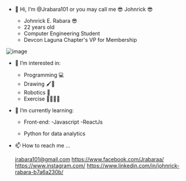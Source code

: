 - 👋 Hi, I’m @Jrabara101 or you may call me 😎 Johnrick 😎

  -  Johnrick E. Rabara 😎
  -  22 years old
  -  Computer Engineering Student
  -  Devcon Laguna Chapter's VP for Membership


![image](https://github.com/user-attachments/assets/c84bd96c-6040-493b-885d-3c763190a022)


- 👀 I’m interested in:

  - Programming 💻
  - Drawing 🖌📓
  - Robotics 🤖
  - Exercise 🏃🏋️‍♀️🚴



- 🌱 I’m currently learning:

  - Front-end:
    -Javascript
    -ReactJs

  - Python for data analytics


- 📫 How to reach me ...
  
  jrabara101@gmail.com 
  https://www.facebook.com/Jrabaraa/
  https://www.instagram.com/
  https://www.linkedin.com/in/johnrick-rabara-b7a6a230b/


<!---
Jrabara101/Jrabara101 is a ✨ special ✨ repository because its `README.md` (this file) appears on your GitHub profile.
You can click the Preview link to take a look at your changes.
--->
